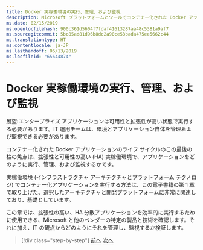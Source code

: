 ```yaml
---
title: Docker 実稼働環境の実行、管理、および監視
description: Microsoft プラットフォームとツールでコンテナー化された Docker アプリケーションのライフサイクル
ms.date: 02/15/2019
ms.openlocfilehash: 900c361d5604f7fdaf41613287aa48c5381a9af7
ms.sourcegitcommit: 5bc85ad81d96b8dc2a90ce53bada475ee5662c44
ms.translationtype: HT
ms.contentlocale: ja-JP
ms.lasthandoff: 06/13/2019
ms.locfileid: "65644874"
---
```

# <a name="run-manage-and-monitor-docker-production-environments"></a>Docker 実稼働環境の実行、管理、および監視

展望:エンタープライズ アプリケーションは可用性と拡張性が高い状態で実行する必要があります。IT 運用チームは、環境とアプリケーション自体を管理および監視できる必要があります。

コンテナー化された Docker アプリケーションのライフ サイクルのこの最後の柱の焦点は、拡張性と可用性の高い (HA) 実稼働環境で、アプリケーションをどのように実行、管理、および監視するかです。

実稼働環境 (インフラストラクチャ アーキテクチャとプラットフォーム テクノロジ) でコンテナー化アプリケーションを実行する方法は、この電子書籍の第 1 章で取り上げた、選択したアーキテクチャと開発プラットフォームに非常に関連しており、基礎としています。

この章では、拡張性の高い、HA 分散アプリケーションを効率的に実行するために使用できる、Microsoft と他のベンダーの特定の製品と技術を確認します。それに加え、IT の観点からどのようにそれを管理し、監視するか検証します。

>[!div class="step-by-step"]
>[前へ](../docker-devops-workflow/create-ci-cd-pipelines-azure-devops-services-aspnetcore-kubernetes.md)
>[次へ](run-microservices-based-applications-in-production.md)
